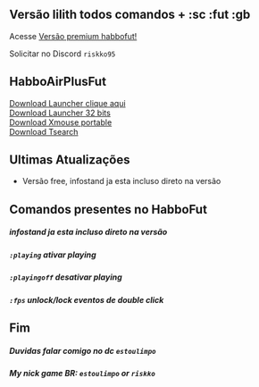 
## Versão lilith todos comandos + :sc :fut :gb 
Acesse  [Versão premium habbofut!](https://github.com/rafaelparenza/HabboAirPlusFut/wiki/Vers%C3%A3o-premium-HabboAirPlusFut)

Solicitar no Discord `riskko95`




## HabboAirPlusFut
<a href="https://github.com/rafaelparenza/HabboAirPlusFut/releases/download/habbo/HabboAirPlusFut.zip">Download Launcher clique aqui</a><br>
<a href="https://github.com/rafaelparenza/HabboAirPlusFut/releases/download/habbo/HabboAirPlusFut-32b.zip">Download Launcher 32 bits</a><br>
<a href="https://github.com/rafaelparenza/HabboAirPlusFut/releases/download/habbo/XMouseButtonControl.2.20.5.Portable.zip">Download Xmouse portable</a><br>
<a href="https://github.com/rafaelparenza/HabboAirPlusFut/releases/download/habbo/tsearch.1.6b.rar">Download Tsearch</a><br>



## **Ultimas Atualizações**
+ Versão free, infostand ja esta incluso direto na versão

## Comandos presentes no HabboFut
##### infostand ja esta incluso direto na versão
##### `:playing` ativar playing
##### `:playingoff` desativar playing
##### `:fps` unlock/lock eventos de double click 





## Fim
##### Duvidas falar comigo no dc `estoulimpo`

##### My nick game BR: `estoulimpo` or `riskko`


